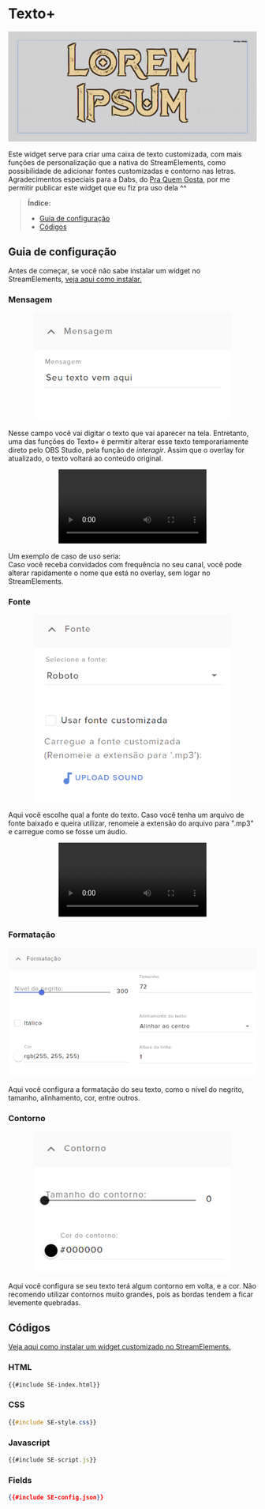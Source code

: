 # Texto+

![Prévia do widget](preview.png)

Este widget serve para criar uma caixa de texto customizada, com mais funções de personalização que a nativa do StreamElements, como possibilidade de adicionar fontes customizadas e contorno nas letras.  
Agradecimentos especiais para a Dabs, do [Pra Quem Gosta](https://www.youtube.com/c/PraQuemGosta), por me permitir publicar este widget que eu fiz pra uso dela ^^  




> **Índice:**  
> - [Guia de configuração](#guia-de-configuração)
> - [Códigos](#códigos)




## Guia de configuração

Antes de começar, se você não sabe instalar um widget no StreamElements, [veja aqui como instalar.](../instrucoes/main.md)




### Mensagem

<p align="center"><img src="./guia1.png" width="400px"></p>

Nesse campo você vai digitar o texto que vai aparecer na tela. Entretanto, uma das funções do Texto+ é permitir alterar esse texto temporariamente direto pelo OBS Studio, pela função de _interagir_. Assim que o overlay for atualizado, o texto voltará ao conteúdo original.

<p align="center"><video src="./guia2.webm" controls></video></p> 

Um exemplo de caso de uso seria:  
Caso você receba convidados com frequência no seu canal, você pode alterar rapidamente o nome que está no overlay, sem logar no StreamElements. 




### Fonte

<p align="center"><img src="./guia3.png" width="400px"></p>

Aqui você escolhe qual a fonte do texto. Caso você tenha um arquivo de fonte baixado e queira utilizar, renomeie a extensão do arquivo para ".mp3" e carregue como se fosse um áudio.

<p align="center"><video src="./guia4.webm" controls></video></p>




### Formatação

<p align="center"><img src="./guia5.png" width="600px"></p>

Aqui você configura a formatação do seu texto, como o nível do negrito, tamanho, alinhamento, cor, entre outros.




### Contorno

<p align="center"><img src="./guia6.png" width="400px"></p>

Aqui você configura se seu texto terá algum contorno em volta, e a cor. Não recomendo utilizar contornos muito grandes, pois as bordas tendem a ficar levemente quebradas.




## Códigos

[Veja aqui como instalar um widget customizado no StreamElements.](../instrucoes/main.md)

### HTML
```html
{{#include SE-index.html}}
```

### CSS
```css
{{#include SE-style.css}}
```

### Javascript
```javascript
{{#include SE-script.js}}
```

### Fields
```json
{{#include SE-config.json}}
```